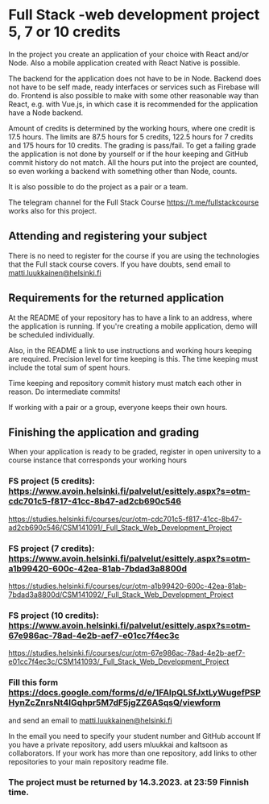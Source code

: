 # Full Stack -web development project 5, 7 or 10 credits
In the project you create an application of your choice with React and/or Node. Also a mobile application created with React Native is possible.

The backend for the application does not have to be in Node. Backend does not have to be self made, ready interfaces or services such as Firebase will do. Frontend is also possible to make with some other reasonable way than React, e.g. with Vue.js, in which case it is recommended for the application have a Node backend.

Amount of credits is determined by the working hours, where one credit is 17.5 hours. The limits are 87.5 hours for 5 credits, 122.5 hours for 7 credits and 175 hours for 10 credits. The grading is pass/fail. To get a failing grade the application is not done by yourself or if the hour keeping and GitHub commit history do not match. All the hours put into the project are counted, so even working a backend with something other than Node, counts.

It is also possible to do the project as a pair or a team.

The telegram channel for the Full Stack Course https://t.me/fullstackcourse works also for this project.

## Attending and registering your subject
There is no need to register for the course if you are using the technologies that the Full stack course covers. If you have doubts, send email to matti.luukkainen@helsinki.fi

## Requirements for the returned application
At the README of your repository has to have a link to an address, where the application is running. If you're creating a mobile application, demo will be scheduled individually.

Also, in the README a link to use instructions and working hours keeping are required. Precision level for time keeping is this. The time keeping must include the total sum of spent hours.

Time keeping and repository commit history must match each other in reason. Do intermediate commits!

If working with a pair or a group, everyone keeps their own hours.

## Finishing the application and grading
When your application is ready to be graded, register in open university to a course instance that corresponds your working hours

### FS project (5 credits): https://www.avoin.helsinki.fi/palvelut/esittely.aspx?s=otm-cdc701c5-f817-41cc-8b47-ad2cb690c546
https://studies.helsinki.fi/courses/cur/otm-cdc701c5-f817-41cc-8b47-ad2cb690c546/CSM141091/_Full_Stack_Web_Development_Project

### FS project (7 credits): https://www.avoin.helsinki.fi/palvelut/esittely.aspx?s=otm-a1b99420-600c-42ea-81ab-7bdad3a8800d
https://studies.helsinki.fi/courses/cur/otm-a1b99420-600c-42ea-81ab-7bdad3a8800d/CSM141092/_Full_Stack_Web_Development_Project

### FS project (10 credits): https://www.avoin.helsinki.fi/palvelut/esittely.aspx?s=otm-67e986ac-78ad-4e2b-aef7-e01cc7f4ec3c
https://studies.helsinki.fi/courses/cur/otm-67e986ac-78ad-4e2b-aef7-e01cc7f4ec3c/CSM141093/_Full_Stack_Web_Development_Project

### Fill this form https://docs.google.com/forms/d/e/1FAIpQLSfJxtLyWugefPSPHynZcZnrsNt4IGqhpr5M7dF5jgZZ6ASqsQ/viewform
and send an email to matti.luukkainen@helsinki.fi

In the email you need to specify your student number and GitHub account
If you have a private repository, add users mluukkai and kaltsoon as collaborators.
If your work has more than one repository, add links to other repositories to your main repository readme file.

### The project must be returned by 14.3.2023. at 23:59 Finnish time.

